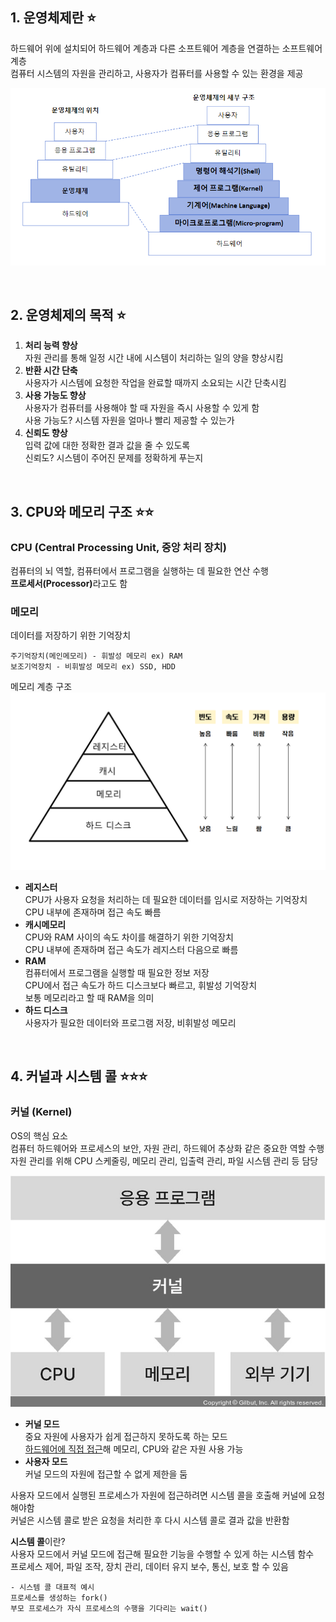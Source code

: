 ## 1. 운영체제란 ⭐

하드웨어 위에 설치되어 하드웨어 계층과 다른 소프트웨어 계층을 연결하는 소프트웨어 계층  
 컴퓨터 시스템의 자원을 관리하고, 사용자가 컴퓨터를 사용할 수 있는 환경을 제공

![alt text](./images/image.png)

<br>

## 2. 운영체제의 목적 ⭐

1. <b>처리 능력 향상</b>  
   자원 관리를 통해 일정 시간 내에 시스템이 처리하는 일의 양을 향상시킴
2. <b>반환 시간 단축</b>  
   사용자가 시스템에 요청한 작업을 완료할 때까지 소요되는 시간 단축시킴
3. <b>사용 가능도 향상</b>  
   사용자가 컴퓨터를 사용해야 할 때 자원을 즉시 사용할 수 있게 함  
   사용 가능도? 시스템 자원을 얼마나 빨리 제공할 수 있는가
4. <b>신뢰도 향상</b>  
   입력 값에 대한 정확한 결과 값을 줄 수 있도록  
   신뢰도? 시스템이 주어진 문제를 정확하게 푸는지

<br>

## 3. CPU와 메모리 구조 ⭐⭐

### CPU (Central Processing Unit, 중앙 처리 장치)

컴퓨터의 뇌 역할, 컴퓨터에서 프로그램을 실행하는 데 필요한 연산 수행  
<b>프로세서(Processor)</b>라고도 함

### 메모리

데이터를 저장하기 위한 기억장치

    주기억장치(메인메모리) - 휘발성 메모리 ex) RAM
    보조기억장치 - 비휘발성 메모리 ex) SSD, HDD

메모리 계층 구조  
![alt text](./images/image-1.png)

- <b>레지스터</b>  
  CPU가 사용자 요청을 처리하는 데 필요한 데이터를 임시로 저장하는 기억장치  
  CPU 내부에 존재하며 접근 속도 빠름
- <b>캐시메모리</b>  
  CPU와 RAM 사이의 속도 차이를 해결하기 위한 기억장치  
  CPU 내부에 존재하며 접근 속도가 레지스터 다음으로 빠름
- <b>RAM</b>  
  컴퓨터에서 프로그램을 실행할 때 필요한 정보 저장  
  CPU에서 접근 속도가 하드 디스크보다 빠르고, 휘발성 기억장치  
  보통 메모리라고 할 때 RAM을 의미
- <b>하드 디스크</b>  
  사용자가 필요한 데이터와 프로그램 저장, 비휘발성 메모리

<br>

## 4. 커널과 시스템 콜 ⭐⭐⭐

### 커널 (Kernel)

OS의 핵심 요소  
컴퓨터 하드웨어와 프로세스의 보안, 자원 관리, 하드웨어 추상화 같은 중요한 역할 수행  
자원 관리를 위해 CPU 스케줄링, 메모리 관리, 입출력 관리, 파일 시스템 관리 등 담당

![alt text](./images/image-2.png)

- <b>커널 모드</b>  
  중요 자원에 사용자가 쉽게 접근하지 못하도록 하는 모드  
  <u>하드웨어에 직접 접근</u>해 메모리, CPU와 같은 자원 사용 가능
- <b>사용자 모드</b>  
  커널 모드의 자원에 접근할 수 없게 제한을 둠

사용자 모드에서 실행된 프로세스가 자원에 접근하려면 시스템 콜을 호출해 커널에 요청해야함  
커널은 시스템 콜로 받은 요청을 처리한 후 다시 시스템 콜로 결과 값을 반환함

<b>시스템 콜</b>이란?  
사용자 모드에서 커널 모드에 접근해 필요한 기능을 수행할 수 있게 하는 시스템 함수  
프로세스 제어, 파일 조작, 장치 관리, 데이터 유지 보수, 통신, 보호 할 수 있음

    - 시스템 콜 대표적 예시
    프로세스를 생성하는 fork()
    부모 프로세스가 자식 프로세스의 수행을 기다리는 wait()
